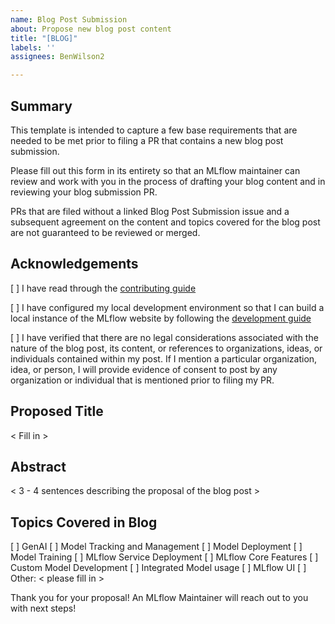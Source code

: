 ```yaml
---
name: Blog Post Submission
about: Propose new blog post content
title: "[BLOG]"
labels: ''
assignees: BenWilson2

---
```


## Summary

This template is intended to capture a few base requirements that are needed to be met prior to filing a PR that contains a new blog post submission. 

Please fill out this form in its entirety so that an MLflow maintainer can review and work with you in the process of drafting your blog content and in reviewing your blog submission PR. 

PRs that are filed without a linked Blog Post Submission issue and a subsequent agreement on the content and topics covered for the blog post are not guaranteed to be reviewed or merged.

## Acknowledgements

[ ] I have read through the [contributing guide](https://github.com/mlflow/mlflow-website/blob/main/CONTRIBUTING.md)

[ ] I have configured my local development environment so that I can build a local instance of the MLflow website by following the [development guide](https://github.com/mlflow/mlflow-website/blob/main/DEVELOPMENT_GUIDE.md)

[ ] I have verified that there are no legal considerations associated with the nature of the blog post, its content, or references to organizations, ideas, or individuals contained within my post. If I mention a particular organization, idea, or person, I will provide evidence of consent to post by any organization or individual that is mentioned prior to filing my PR. 

## Proposed Title

< Fill in >

## Abstract

< 3 - 4 sentences describing the proposal of the blog post >

## Topics Covered in Blog

[ ] GenAI
[ ] Model Tracking and Management
[ ] Model Deployment
[ ] Model Training
[ ] MLflow Service Deployment
[ ] MLflow Core Features
[ ] Custom Model Development
[ ] Integrated Model usage
[ ] MLflow UI
[ ] Other: < please fill in >

Thank you for your proposal! An MLflow Maintainer will reach out to you with next steps!
